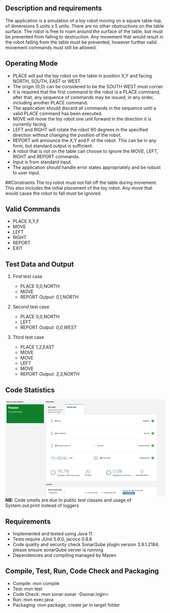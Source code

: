 ## Description and requirements
The application is a simulation of a toy robot moving on a square table-top, of dimensions 5 units x 5 units. There are no
other obstructions on the table surface. The robot is free to roam around the surface of the table, but must be prevented
from falling to destruction. Any movement that would result in the robot falling from the table must be prevented,
however further valid movement commands must still be allowed.

## Operating Mode
* PLACE will put the toy robot on the table in position X,Y and facing NORTH, SOUTH, EAST or WEST. 
* The origin (0,0) can be considered to be the SOUTH WEST most corner. 
* It is required that the first command to the robot is a PLACE command, after that, any sequence of commands may be issued, in any order, including another PLACE command. 
* The application should discard all commands in the sequence until a valid PLACE command has been executed. 
* MOVE will move the toy robot one unit forward in the direction it is currently facing. 
* LEFT and RIGHT will rotate the robot 90 degrees in the specified direction without changing the position of the
robot. 
* REPORT will announce the X,Y and F of the robot. This can be in any form, but standard output is sufficient. 
* A robot that is not on the table can choose to ignore the MOVE, LEFT, RIGHT and REPORT commands. 
* Input is from standard input. 
* The application should handle error states appropriately and be robust to user input.

##Constraints
The toy robot must not fall off the table during movement. This also includes the initial placement of the toy robot. Any
move that would cause the robot to fall must be ignored.

##  Valid Commands
* PLACE X,Y,F
* MOVE
* LEFT
* RIGHT
* REPORT
* EXIT

## Test Data and Output
1. First test case
   * PLACE 0,0,NORTH
   * MOVE
   * REPORT
*Output: 0,1,NORTH*

2. Second test case
   * PLACE 0,0,NORTH
   * LEFT
   * REPORT
*Output: 0,0,WEST*

3. Third test case
   * PLACE 1,2,EAST
   * MOVE
   * MOVE
   * LEFT
   * MOVE
   * REPORT
*Output: 3,3,NORTH*

## Code Statistics
![photo](class-structure.png) **NB:** Code smells are due to public test classes and usage of System.out.print instead of loggers



## Requirements
* Implemented and tested using Java 11 
* Tests require JUnit 5.9.0, jacoco 0.8.6
* Code quality and security check SonarQube plugin version 3.9.1.2184; please ensure sonarQube server is running
* Dependencies and compiling managed by Maven

## Compile, Test, Run, Code Check and Packaging
* Compile: mvn compile
* Test: mvn test
* Code Check: mvn sonar:sonar -Dsonar.login=<auth token>
* Run: mvn exec:java
* Packaging: mvn package, create jar in target folder